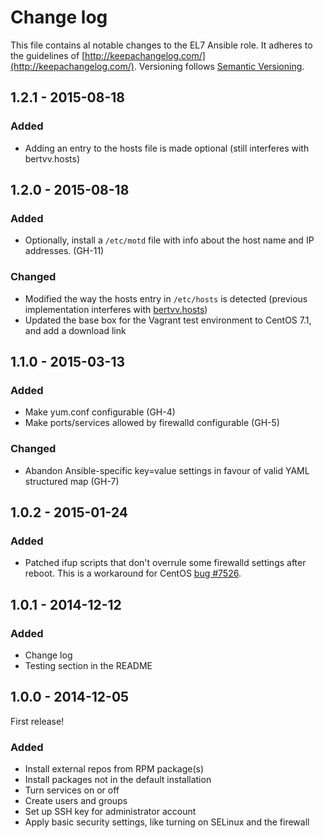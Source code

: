 # Change log

This file contains al notable changes to the EL7 Ansible role. It adheres to the guidelines of [http://keepachangelog.com/](http://keepachangelog.com/). Versioning follows [Semantic Versioning](http://semver.org/).

## 1.2.1 - 2015-08-18

### Added

- Adding an entry to the hosts file is made optional (still interferes with bertvv.hosts)

## 1.2.0 - 2015-08-18

### Added

- Optionally, install a `/etc/motd` file with info about the host name and IP addresses. (GH-11)

### Changed

- Modified the way the hosts entry in `/etc/hosts` is detected (previous implementation interferes with [bertvv.hosts](https://galaxy.ansible.com/list#/roles/4617))
- Updated the base box for the Vagrant test environment to CentOS 7.1, and add a download link

## 1.1.0 - 2015-03-13

### Added

- Make yum.conf configurable (GH-4)
- Make ports/services allowed by firewalld configurable (GH-5)

### Changed

- Abandon Ansible-specific key=value settings in favour of valid YAML structured map (GH-7)

## 1.0.2 - 2015-01-24

### Added

- Patched ifup scripts that don't overrule some firewalld settings after reboot. This is a workaround for CentOS [bug #7526](https://bugs.centos.org/view.php?id=7526).


## 1.0.1 - 2014-12-12

### Added

- Change log
- Testing section in the README


## 1.0.0 - 2014-12-05

First release!

### Added

- Install external repos from RPM package(s)
- Install packages not in the default installation
- Turn services on or off
- Create users and groups
- Set up SSH key for administrator account
- Apply basic security settings, like turning on SELinux and the firewall

